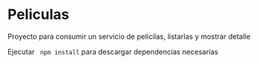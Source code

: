 # Peliculas

Proyecto para consumir un servicio de pelicilas, listarlas y mostrar detalle

 Ejecutar ```  npm install ``` para descargar dependencias necesarias